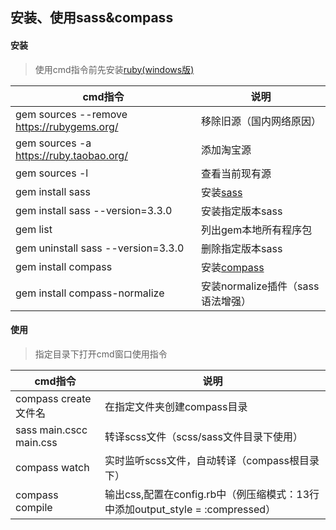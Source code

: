 ## 安装、使用sass&compass



#### 安装
> 使用cmd指令前先安装[ruby(windows版)](http://rubyinstaller.org/downloads/)

cmd指令|说明
-----|-----
gem sources --remove https://rubygems.org/ | 移除旧源（国内网络原因）
gem sources -a https://ruby.taobao.org/ | 添加淘宝源
gem sources -l | 查看当前现有源
gem install sass | 安装[sass](http://sass-lang.com/)
gem install sass --version=3.3.0 | 安装指定版本sass
gem list | 列出gem本地所有程序包
gem uninstall sass --version=3.3.0 | 删除指定版本sass
gem install compass | 安装[compass](http://compass-style.org/reference/compass/)
gem install compass-normalize | 安装normalize插件（sass语法增强）	




#### 使用
> 指定目录下打开cmd窗口使用指令

cmd指令 | 说明
-----|-----
compass create 文件名 | 在指定文件夹创建compass目录
sass main.cscc main.css | 转译scss文件（scss/sass文件目录下使用）
compass watch | 实时监听scss文件，自动转译（compass根目录下）
compass compile | 输出css,配置在config.rb中（例压缩模式：13行中添加output_style = :compressed）